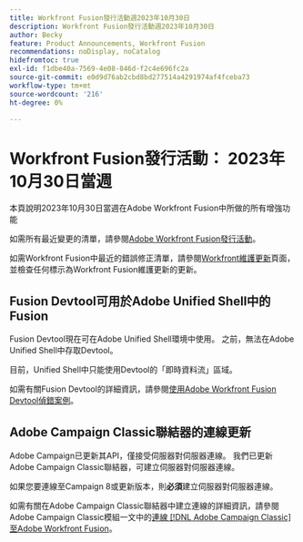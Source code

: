 ```yaml
---
title: Workfront Fusion發行活動週2023年10月30日
description: Workfront Fusion發行活動週2023年10月30日
author: Becky
feature: Product Announcements, Workfront Fusion
recommendations: noDisplay, noCatalog
hidefromtoc: true
exl-id: f1dbe40a-7569-4e08-846d-f2c4e696fc2a
source-git-commit: e0d9d76ab2cbd8bd277514a4291974af4fceba73
workflow-type: tm+mt
source-wordcount: '216'
ht-degree: 0%

---
```


# Workfront Fusion發行活動： 2023年10月30日當週

本頁說明2023年10月30日當週在Adobe Workfront Fusion中所做的所有增強功能

如需所有最近變更的清單，請參閱[Adobe Workfront Fusion發行活動](/help/workfront-fusion/fusion-product-releases/fusion-release-activity.md)。

如需Workfront Fusion中最近的錯誤修正清單，請參閱[Workfront維護更新](https://experienceleague.adobe.com/docs/workfront-known-issues/releases/current-updates.html?lang=zh-Hant)頁面，並檢查任何標示為Workfront Fusion維護更新的更新。

## Fusion Devtool可用於Adobe Unified Shell中的Fusion

Fusion Devtool現在可在Adobe Unified Shell環境中使用。 之前，無法在Adobe Unified Shell中存取Devtool。

目前，Unified Shell中只能使用Devtool的「即時資料流」區域。

如需有關Fusion Devtool的詳細資訊，請參閱[使用Adobe Workfront Fusion Devtool偵錯案例](/help/workfront-fusion/manage-scenarios/debug-a-scenario.md)。

## Adobe Campaign Classic聯結器的連線更新

Adobe Campaign已更新其API，僅接受伺服器對伺服器連線。 我們已更新Adobe Campaign Classic聯結器，可建立伺服器對伺服器連線。

如果您要連線至Campaign 8或更新版本，則&#x200B;**必須**&#x200B;建立伺服器對伺服器連線。

如需有關在Adobe Campaign Classic聯結器中建立連線的詳細資訊，請參閱Adobe Campaign Classic模組一文中的[連線 [!DNL Adobe Campaign Classic] 至Adobe Workfront Fusion](/help/workfront-fusion/references/apps-and-modules/adobe-connectors/adobe-campaign-classic-connector.md#connect-adobe-campaign-to-adobe-workfront-fusion)。

